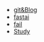 * [git&Blog](/Others/git&Blog)
* [fastai](/Others/fastai)
* [fail](/Others/fail)
* [Study](/Others/Study)